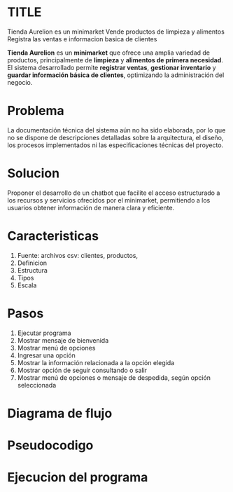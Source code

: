 # TITLE
Tienda Aurelion es un minimarket
Vende productos de limpieza y alimentos
Registra las ventas e informacion basica de clientes

**Tienda Aurelion** es un **minimarket** que ofrece una amplia variedad de productos, principalmente de **limpieza** y **alimentos de primera necesidad**.  
El sistema desarrollado permite **registrar ventas**, **gestionar inventario** y **guardar información básica de clientes**, optimizando la administración del negocio.


# Problema

La documentación técnica del sistema aún no ha sido elaborada, por lo que no se dispone de descripciones detalladas sobre la arquitectura, el diseño, los procesos implementados ni las especificaciones técnicas del proyecto.

# Solucion
Proponer el desarrollo de un chatbot que facilite el acceso estructurado a los recursos y servicios ofrecidos por el minimarket, permitiendo a los usuarios obtener información de manera clara y eficiente.



# Caracteristicas
1. Fuente: archivos csv: clientes, productos, 
2. Definicion
3. Estructura
4. Tipos 
5. Escala

# Pasos
1. Ejecutar programa
2. Mostrar mensaje de bienvenida
3. Mostrar menú de opciones
4. Ingresar una opción
5. Mostrar la información relacionada a la opción elegida 
6. Mostrar opción de seguir consultando o salir
7. Mostrar menú de opciones o mensaje de despedida, según opción seleccionada

# Diagrama de flujo

# Pseudocodigo

# Ejecucion del programa